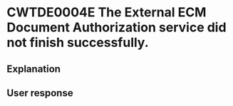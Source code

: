 # CWTDE0004E The External ECM Document Authorization service did not finish successfully.

## Explanation

## User response